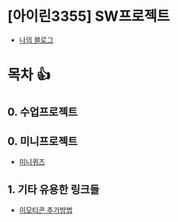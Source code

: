 # [아이린3355] SW프로젝트 
- [나의 블로그](https://blog.naver.com/0flex?usp=drive_link)

# 목차  :+1:

## 0. 수업프로젝트

## 0. 미니프로젝트
- [미니퀴즈](https://irine3355.github.io/11_mini_pj_1_quiz?usp=drive_link)

## 1. 기타 유용한 링크들
- [이모티콘 추가방법](https://inpa.tistory.com/entry/MarkDown-%F0%9F%93%9A-Emoji-%EC%9D%B4%EB%AA%A8%ED%8B%B0%EC%BD%98-%EC%82%AC%EC%9A%A9%ED%95%98%EA%B8%B0?usp=drive_link)

 
